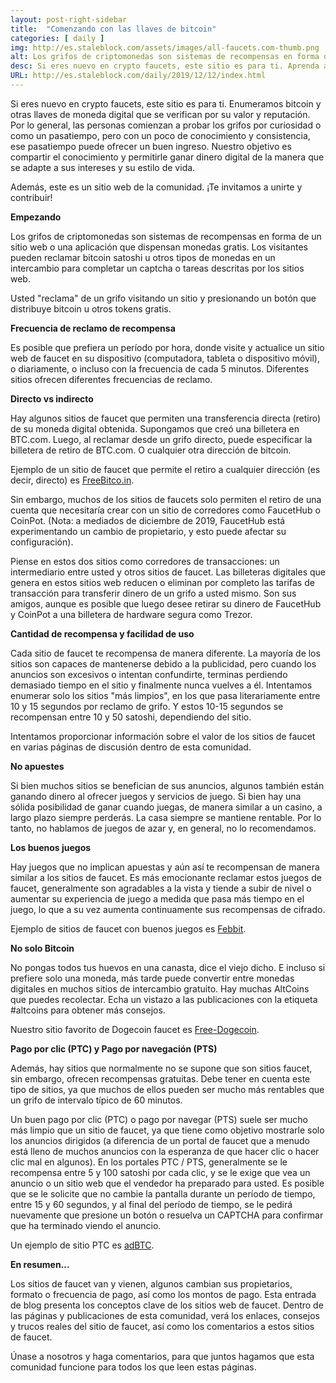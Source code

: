 ```yaml
---
layout: post-right-sidebar
title:  "Comenzando con las llaves de bitcoin"
categories: [ daily ]
img: http://es.staleblock.com/assets/images/all-faucets.com-thumb.png
alt: Los grifos de criptomonedas son sistemas de recompensas en forma de un sitio web o una aplicación que dispensan monedas gratis.
desc: Si eres nuevo en crypto faucets, este sitio es para ti. Aprenda a maximizar el valor de su tiempo y esfuerzo mientras reclama desde sitios de grifos de bitcoin gratuitos.
URL: http://es.staleblock.com/daily/2019/12/12/index.html
---
```


Si eres nuevo en crypto faucets, este sitio es para ti. Enumeramos bitcoin y otras llaves de moneda digital que se verifican por su valor y reputación. Por lo general, las personas comienzan a probar los grifos por curiosidad o como un pasatiempo, pero con un poco de conocimiento y consistencia, ese pasatiempo puede ofrecer un buen ingreso. Nuestro objetivo es compartir el conocimiento y permitirle ganar dinero digital de la manera que se adapte a sus intereses y su estilo de vida.

Además, este es un sitio web de la comunidad. ¡Te invitamos a unirte y contribuir!

<b>Empezando</b>

Los grifos de criptomonedas son sistemas de recompensas en forma de un sitio web o una aplicación que dispensan monedas gratis. Los visitantes pueden reclamar bitcoin satoshi u otros tipos de monedas en un intercambio para completar un captcha o tareas descritas por los sitios web.

Usted "reclama" de un grifo visitando un sitio y presionando un botón que distribuye bitcoin u otros tokens gratis.

<b>Frecuencia de reclamo de recompensa</b>

Es posible que prefiera un período por hora, donde visite y actualice un sitio web de faucet en su dispositivo (computadora, tableta o dispositivo móvil), o diariamente, o incluso con la frecuencia de cada 5 minutos. Diferentes sitios ofrecen diferentes frecuencias de reclamo.

<b>Directo vs indirecto</b>

Hay algunos sitios de faucet que permiten una transferencia directa (retiro) de su moneda digital obtenida. Supongamos que creó una billetera en BTC.com. Luego, al reclamar desde un grifo directo, puede especificar la billetera de retiro de BTC.com. O cualquier otra dirección de bitcoin.

Ejemplo de un sitio de faucet que permite el retiro a cualquier dirección (es decir, directo) es <a href="http://bit.ly/www-freebitcoin" target="_blank">FreeBitco.in</a>.

Sin embargo, muchos de los sitios de faucets solo permiten el retiro de una cuenta que necesitaría crear con un sitio de corredores como FaucetHub o CoinPot. (Nota: a mediados de diciembre de 2019, FaucetHub está experimentando un cambio de propietario, y esto puede afectar su configuración).

Piense en estos dos sitios como corredores de transacciones: un intermediario entre usted y otros sitios de faucet. Las billeteras digitales que genera en estos sitios web reducen o eliminan por completo las tarifas de transacción para transferir dinero de un grifo a usted mismo. Son sus amigos, aunque es posible que luego desee retirar su dinero de FaucetHub y CoinPot a una billetera de hardware segura como Trezor.

<b>Cantidad de recompensa y facilidad de uso</b>

Cada sitio de faucet te recompensa de manera diferente. La mayoría de los sitios son capaces de mantenerse debido a la publicidad, pero cuando los anuncios son excesivos o intentan confundirte, terminas perdiendo demasiado tiempo en el sitio y finalmente nunca vuelves a él. Intentamos enumerar solo los sitios "más limpios", en los que pasa literariamente entre 10 y 15 segundos por reclamo de grifo. Y estos 10-15 segundos se recompensan entre 10 y 50 satoshi, dependiendo del sitio.

Intentamos proporcionar información sobre el valor de los sitios de faucet en varias páginas de discusión dentro de esta comunidad.

<b>No apuestes</b>

Si bien muchos sitios se benefician de sus anuncios, algunos también están ganando dinero al ofrecer juegos y servicios de juego. Si bien hay una sólida posibilidad de ganar cuando juegas, de manera similar a un casino, a largo plazo siempre perderás. La casa siempre se mantiene rentable. Por lo tanto, no hablamos de juegos de azar y, en general, no lo recomendamos.

<b>Los buenos juegos</b>

Hay juegos que no implican apuestas y aún así te recompensan de manera similar a los sitios de faucet. Es más emocionante reclamar estos juegos de faucet, generalmente son agradables a la vista y tiende a subir de nivel o aumentar su experiencia de juego a medida que pasa más tiempo en el juego, lo que a su vez aumenta continuamente sus recompensas de cifrado.

Ejemplo de sitios de faucet con buenos juegos es <a href="http://bit.ly/www-febbit" target="_blank">Febbit</a>.

<b>No solo Bitcoin</b>

No pongas todos tus huevos en una canasta, dice el viejo dicho. E incluso si prefiere solo una moneda, más tarde puede convertir entre monedas digitales en muchos sitios de intercambio gratuito. Hay muchas AltCoins que puedes recolectar. Echa un vistazo a las publicaciones con la etiqueta #altcoins para obtener más consejos.

Nuestro sitio favorito de Dogecoin faucet es <a href="http://bit.ly/www-free-dogecoin" target="_blank">Free-Dogecoin</a>.

<b>Pago por clic (PTC) y Pago por navegación (PTS)</b>

Además, hay sitios que normalmente no se supone que son sitios faucet, sin embargo, ofrecen recompensas gratuitas. Debe tener en cuenta este tipo de sitios, ya que muchos de ellos pueden ser mucho más rentables que un grifo de intervalo típico de 60 minutos.

Un buen pago por clic (PTC) o pago por navegar (PTS) suele ser mucho más limpio que un sitio de faucet, ya que tiene como objetivo mostrarle solo los anuncios dirigidos (a diferencia de un portal de faucet que a menudo está lleno de muchos anuncios con la esperanza de que hacer clic o hacer clic mal en algunos). En los portales PTC / PTS, generalmente se le recompensa entre 5 y 100 satoshi por cada clic, y se le exige que vea un anuncio o un sitio web que el vendedor ha preparado para usted. Es posible que se le solicite que no cambie la pantalla durante un período de tiempo, entre 15 y 60 segundos, y al final del período de tiempo, se le pedirá nuevamente que presione un botón o resuelva un CAPTCHA para confirmar que ha terminado viendo el anuncio.

Un ejemplo de sitio PTC es <a href="http://bit.ly/www-adbtc" target="_blank" alt="adBTC">adBTC</a>.

<b>En resumen…</b>

Los sitios de faucet van y vienen, algunos cambian sus propietarios, formato o frecuencia de pago, así como los montos de pago. Esta entrada de blog presenta los conceptos clave de los sitios web de faucet. Dentro de las páginas y publicaciones de esta comunidad, verá los enlaces, consejos y trucos reales del sitio de faucet, así como los comentarios a estos sitios de faucet.

Únase a nosotros y haga comentarios, para que juntos hagamos que esta comunidad funcione para todos los que leen estas páginas.

<div id="commento"></div>
<script src="https://cdn.commento.io/js/commento.js"></script>
